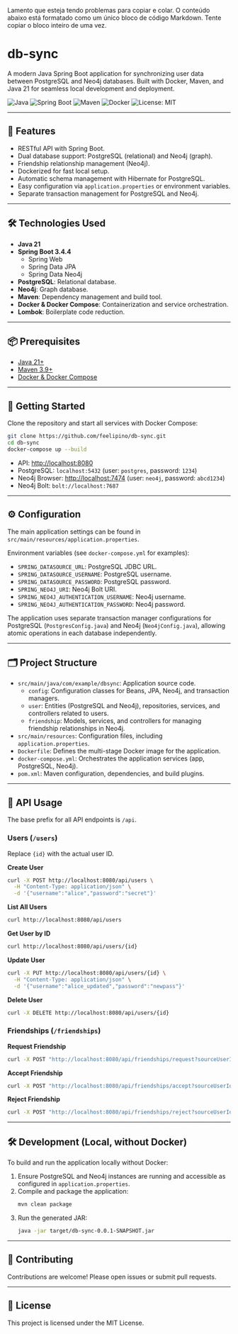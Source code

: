 Lamento que esteja tendo problemas para copiar e colar. O conteúdo abaixo está formatado como um único bloco de código Markdown. Tente copiar o bloco inteiro de uma vez.

# db-sync

A modern Java Spring Boot application for synchronizing user data between PostgreSQL and Neo4j databases. Built with Docker, Maven, and Java 21 for seamless local development and deployment.

![Java](https://img.shields.io/badge/Java-21-blue)
![Spring Boot](https://img.shields.io/badge/Spring%20Boot-3.4.4-brightgreen)
![Maven](https://img.shields.io/badge/Maven-managed-red)
![Docker](https://img.shields.io/badge/Docker-Ready-blue)
![License: MIT](https://img.shields.io/badge/License-MIT-yellow.svg)

---

## 🚀 Features

-   RESTful API with Spring Boot.
-   Dual database support: PostgreSQL (relational) and Neo4j (graph).
-   Friendship relationship management (Neo4j).
-   Dockerized for fast local setup.
-   Automatic schema management with Hibernate for PostgreSQL.
-   Easy configuration via `application.properties` or environment variables.
-   Separate transaction management for PostgreSQL and Neo4j.

---

## 🛠️ Technologies Used

-   **Java 21**
-   **Spring Boot 3.4.4**
    -   Spring Web
    -   Spring Data JPA
    -   Spring Data Neo4j
-   **PostgreSQL**: Relational database.
-   **Neo4j**: Graph database.
-   **Maven**: Dependency management and build tool.
-   **Docker & Docker Compose**: Containerization and service orchestration.
-   **Lombok**: Boilerplate code reduction.

---

## 📦 Prerequisites

-   [Java 21+](https://adoptium.net/)
-   [Maven 3.9+](https://maven.apache.org/)
-   [Docker & Docker Compose](https://docs.docker.com/compose/)

---

## 🏁 Getting Started

Clone the repository and start all services with Docker Compose:

```bash
git clone https://github.com/feelipino/db-sync.git
cd db-sync
docker-compose up --build
```

-   API: [http://localhost:8080](http://localhost:8080)
-   PostgreSQL: `localhost:5432` (user: `postgres`, password: `1234`)
-   Neo4j Browser: [http://localhost:7474](http://localhost:7474) (user: `neo4j`, password: `abcd1234`)
-   Neo4j Bolt: `bolt://localhost:7687`

---

## ⚙️ Configuration

The main application settings can be found in `src/main/resources/application.properties`.

Environment variables (see `docker-compose.yml` for examples):

-   `SPRING_DATASOURCE_URL`: PostgreSQL JDBC URL.
-   `SPRING_DATASOURCE_USERNAME`: PostgreSQL username.
-   `SPRING_DATASOURCE_PASSWORD`: PostgreSQL password.
-   `SPRING_NEO4J_URI`: Neo4j Bolt URI.
-   `SPRING_NEO4J_AUTHENTICATION_USERNAME`: Neo4j username.
-   `SPRING_NEO4J_AUTHENTICATION_PASSWORD`: Neo4j password.

The application uses separate transaction manager configurations for PostgreSQL (`PostgresConfig.java`) and Neo4j (`Neo4jConfig.java`), allowing atomic operations in each database independently.

---

## 🗂️ Project Structure

-   `src/main/java/com/example/dbsync`: Application source code.
    -   `config`: Configuration classes for Beans, JPA, Neo4j, and transaction managers.
    -   `user`: Entities (PostgreSQL and Neo4j), repositories, services, and controllers related to users.
    -   `friendship`: Models, services, and controllers for managing friendship relationships in Neo4j.
-   `src/main/resources`: Configuration files, including `application.properties`.
-   `Dockerfile`: Defines the multi-stage Docker image for the application.
-   `docker-compose.yml`: Orchestrates the application services (app, PostgreSQL, Neo4j).
-   `pom.xml`: Maven configuration, dependencies, and build plugins.

---

## 🧪 API Usage

The base prefix for all API endpoints is `/api`.

### Users (`/users`)

Replace `{id}` with the actual user ID.

**Create User**

```bash
curl -X POST http://localhost:8080/api/users \
  -H "Content-Type: application/json" \
  -d '{"username":"alice","password":"secret"}'
```

**List All Users**

```bash
curl http://localhost:8080/api/users
```

**Get User by ID**

```bash
curl http://localhost:8080/api/users/{id}
```

**Update User**

```bash
curl -X PUT http://localhost:8080/api/users/{id} \
  -H "Content-Type: application/json" \
  -d '{"username":"alice_updated","password":"newpass"}'
```

**Delete User**

```bash
curl -X DELETE http://localhost:8080/api/users/{id}
```

### Friendships (`/friendships`)

**Request Friendship**

```bash
curl -X POST "http://localhost:8080/api/friendships/request?sourceUserId=1&targetUserId=2"
```

**Accept Friendship**

```bash
curl -X POST "http://localhost:8080/api/friendships/accept?sourceUserId=1&targetUserId=2"
```

**Reject Friendship**

```bash
curl -X POST "http://localhost:8080/api/friendships/reject?sourceUserId=1&targetUserId=2"
```

---

## 🛠️ Development (Local, without Docker)

To build and run the application locally without Docker:

1.  Ensure PostgreSQL and Neo4j instances are running and accessible as configured in `application.properties`.
2.  Compile and package the application:
    ```bash
    mvn clean package
    ```
3.  Run the generated JAR:
    ```bash
    java -jar target/db-sync-0.0.1-SNAPSHOT.jar
    ```

---

## 🤝 Contributing

Contributions are welcome! Please open issues or submit pull requests.

---

## 📄 License

This project is licensed under the MIT License.
```